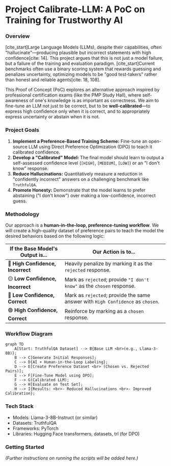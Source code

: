 # Project Calibrate-LLM: A PoC on Training for Trustworthy AI

### Overview

[cite_start]Large Language Models (LLMs), despite their capabilities, often "hallucinate"—producing plausible but incorrect statements with high confidence[cite: 14]. This project argues that this is not just a model failure, but a failure of the training and evaluation paradigm. [cite_start]Current benchmarks often use a binary scoring system that rewards guessing and penalizes uncertainty, optimizing models to be "good test-takers" rather than honest and reliable agents[cite: 18, 108].

This Proof of Concept (PoC) explores an alternative approach inspired by professional certification exams (like the PMP Study Hall), where self-awareness of one's knowledge is as important as correctness. We aim to fine-tune an LLM not just to be correct, but to be **well-calibrated**—to express high confidence only when it is correct, and to appropriately express uncertainty or abstain when it is not.

### Project Goals

1.  **Implement a Preference-Based Training Scheme:** Fine-tune an open-source LLM using Direct Preference Optimization (DPO) to teach it calibrated confidence.
2.  **Develop a "Calibrated" Model:** The final model should learn to output a self-assessed confidence level (`[HIGH]`, `[MEDIUM]`, `[LOW]`) or an "I don't know" response.
3.  **Reduce Hallucinations:** Quantitatively measure a reduction in "confidently incorrect" answers on a challenging benchmark like `TruthfulQA`.
4.  **Promote Honesty:** Demonstrate that the model learns to prefer abstaining ("I don't know") over making a low-confidence, incorrect guess.

### Methodology

Our approach is a **human-in-the-loop, preference-tuning workflow**. We will create a high-quality dataset of preference pairs to teach the model the desired behaviors based on the following logic:

| If the Base Model's Output is... | Our Action is to...                                                   |
| -------------------------------- | --------------------------------------------------------------------- |
| 🔴 **High Confidence, Incorrect** | Heavily penalize by marking it as the `rejected` response.            |
| 🟡 **Low Confidence, Incorrect** | Mark as `rejected`; provide `"I don't know"` as the `chosen` response. |
| 🔵 **Low Confidence, Correct** | Mark as `rejected`; provide the same answer with `High Confidence` as `chosen`. |
| 🟢 **High Confidence, Correct** | Reinforce by marking as a `chosen` response.                          |

### Workflow Diagram

```mermaid
graph TD
    A[Start: TruthfulQA Dataset] --> B{Base LLM <br>(e.g., Llama-3-8B)};
    B --> C[Generate Initial Responses];
    C --> D{AI + Human-in-the-Loop Labeling};
    D --> E[Create Preference Dataset <br> (Chosen vs. Rejected Pairs)];
    E --> F[Fine-Tune Model using DPO];
    F --> G(Calibrated LLM);
    G --> H[Evaluate on Test Set];
    H --> I{Results: <br>- Reduced Hallucinations <br>- Improved Calibration};
```

### Tech Stack

- Models: Llama-3-8B-Instruct (or similar)
- Datasets: TruthfulQA
- Frameworks: PyTorch
- Libraries: Hugging Face transformers, datasets, trl (for DPO)

### Getting Started

*(Further instructions on running the scripts will be added here.)*
